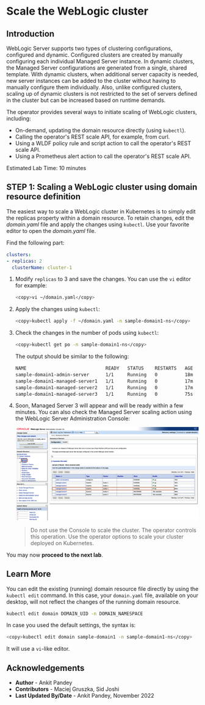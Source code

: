 # Scale the WebLogic cluster

## Introduction

WebLogic Server supports two types of clustering configurations, configured and dynamic. Configured clusters are created by manually configuring each individual Managed Server instance. In dynamic clusters, the Managed Server configurations are generated from a single, shared template.  With dynamic clusters, when additional server capacity is needed, new server instances can be added to the cluster without having to manually configure them individually. Also, unlike configured clusters, scaling up of dynamic clusters is not restricted to the set of servers defined in the cluster but can be increased based on runtime demands.

The operator provides several ways to initiate scaling of WebLogic clusters, including:

- On-demand, updating the domain resource directly (using `kubectl`).
- Calling the operator's REST scale API, for example, from curl.
- Using a WLDF policy rule and script action to call the operator's REST scale API.
- Using a Prometheus alert action to call the operator's REST scale API.

Estimated Lab Time: 10 minutes

## **STEP 1**: Scaling a WebLogic cluster using domain resource definition

The easiest way to scale a WebLogic cluster in Kubernetes is to simply edit the replicas property within a domain resource.  To retain changes, edit the *domain.yaml* file and apply the changes using `kubectl`. Use your favorite editor to open the *domain.yaml* file.

Find the following part:
```yaml
clusters:
- replicas: 2
  clusterName: cluster-1
```
1. Modify `replicas` to 3 and save the changes. You can use the `vi` editor for example:
    ```bash
    <copy>vi ~/domain.yaml</copy>
    ```

2. Apply the changes using `kubectl`:
    ```bash
    <copy>kubectl apply -f ~/domain.yaml -n sample-domain1-ns</copy>
    ```

3. Check the changes in the number of pods using `kubectl`:
    ```bash
    <copy>kubectl get po -n sample-domain1-ns</copy>
    ```
    The output should be similar to the following:
    ```bash
    NAME                             READY   STATUS    RESTARTS   AGE
    sample-domain1-admin-server      1/1     Running   0          18m
    sample-domain1-managed-server1   1/1     Running   0          17m
    sample-domain1-managed-server2   1/1     Running   0          17m
    sample-domain1-managed-server3   1/1     Running   0          75s
    ```
4. Soon, Managed Server 3 will appear and will be ready within a few minutes. You can also check the Managed Server scaling action using the WebLogic Server Administration Console:

    ![verify server](images/verifyserver.png)
    > Do not use the Console to scale the cluster. The operator controls this operation. Use the operator options to scale your cluster deployed on Kubernetes.

You may now **proceed to the next lab**.

## Learn More

You can edit the existing (running) domain resource file directly by using the `kubectl edit` command. In this case, your `domain.yaml` file, available on your desktop, will not reflect the changes of the running domain resource.
  ```bash
  kubectl edit domain DOMAIN_UID -n DOMAIN_NAMESPACE
  ```
In case you used the default settings, the syntax is:
  ```bash
  <copy>kubectl edit domain sample-domain1 -n sample-domain1-ns</copy>
  ```
It will use a `vi`-like editor.

## Acknowledgements
* **Author** -  Ankit Pandey
* **Contributors** - Maciej Gruszka, Sid Joshi
* **Last Updated By/Date** - Ankit Pandey, November 2022
